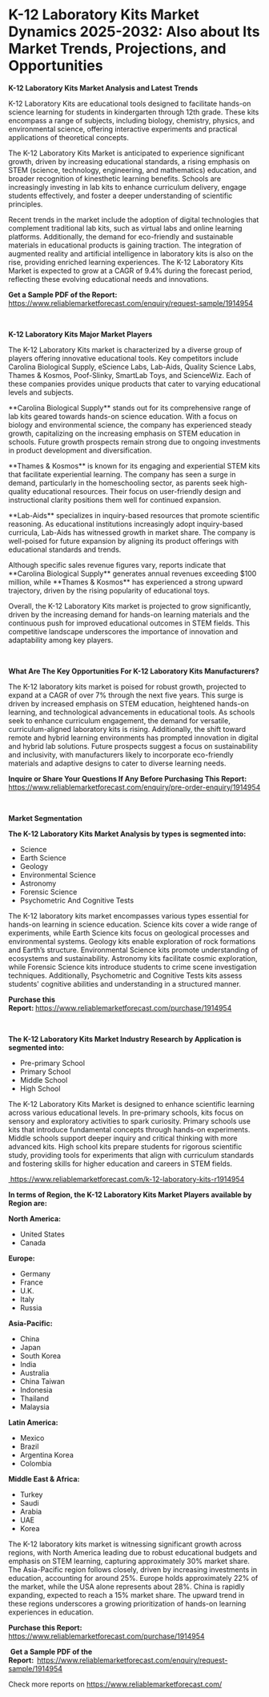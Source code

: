 <p><h1>K-12 Laboratory Kits Market Dynamics 2025-2032: Also about Its Market Trends, Projections, and Opportunities</h1></p><p><strong>K-12 Laboratory Kits Market Analysis and Latest Trends</strong></p>
<p><p>K-12 Laboratory Kits are educational tools designed to facilitate hands-on science learning for students in kindergarten through 12th grade. These kits encompass a range of subjects, including biology, chemistry, physics, and environmental science, offering interactive experiments and practical applications of theoretical concepts. </p><p>The K-12 Laboratory Kits Market is anticipated to experience significant growth, driven by increasing educational standards, a rising emphasis on STEM (science, technology, engineering, and mathematics) education, and broader recognition of kinesthetic learning benefits. Schools are increasingly investing in lab kits to enhance curriculum delivery, engage students effectively, and foster a deeper understanding of scientific principles. </p><p>Recent trends in the market include the adoption of digital technologies that complement traditional lab kits, such as virtual labs and online learning platforms. Additionally, the demand for eco-friendly and sustainable materials in educational products is gaining traction. The integration of augmented reality and artificial intelligence in laboratory kits is also on the rise, providing enriched learning experiences. The K-12 Laboratory Kits Market is expected to grow at a CAGR of 9.4% during the forecast period, reflecting these evolving educational needs and innovations.</p></p>
<p><strong>Get a Sample PDF of the Report:&nbsp;</strong> <a href="https://www.reliablemarketforecast.com/enquiry/request-sample/1914954?utm_campaign=2145&utm_medium=2&utm_source=Github&utm_content=ia&utm_term=10022025&utm_id=k-12-laboratory-kits">https://www.reliablemarketforecast.com/enquiry/request-sample/1914954</a></p>
<p>&nbsp;</p>
<p><strong>K-12 Laboratory Kits Major Market Players</strong></p>
<p><p>The K-12 Laboratory Kits market is characterized by a diverse group of players offering innovative educational tools. Key competitors include Carolina Biological Supply, eScience Labs, Lab-Aids, Quality Science Labs, Thames & Kosmos, Poof-Slinky, SmartLab Toys, and ScienceWiz. Each of these companies provides unique products that cater to varying educational levels and subjects.</p><p>**Carolina Biological Supply** stands out for its comprehensive range of lab kits geared towards hands-on science education. With a focus on biology and environmental science, the company has experienced steady growth, capitalizing on the increasing emphasis on STEM education in schools. Future growth prospects remain strong due to ongoing investments in product development and diversification.</p><p>**Thames & Kosmos** is known for its engaging and experiential STEM kits that facilitate experiential learning. The company has seen a surge in demand, particularly in the homeschooling sector, as parents seek high-quality educational resources. Their focus on user-friendly design and instructional clarity positions them well for continued expansion.</p><p>**Lab-Aids** specializes in inquiry-based resources that promote scientific reasoning. As educational institutions increasingly adopt inquiry-based curricula, Lab-Aids has witnessed growth in market share. The company is well-poised for future expansion by aligning its product offerings with educational standards and trends.</p><p>Although specific sales revenue figures vary, reports indicate that **Carolina Biological Supply** generates annual revenues exceeding $100 million, while **Thames & Kosmos** has experienced a strong upward trajectory, driven by the rising popularity of educational toys.</p><p>Overall, the K-12 Laboratory Kits market is projected to grow significantly, driven by the increasing demand for hands-on learning materials and the continuous push for improved educational outcomes in STEM fields. This competitive landscape underscores the importance of innovation and adaptability among key players.</p></p>
<p>&nbsp;</p>
<p><strong>What Are The Key Opportunities For K-12 Laboratory Kits Manufacturers?</strong></p>
<p><p>The K-12 laboratory kits market is poised for robust growth, projected to expand at a CAGR of over 7% through the next five years. This surge is driven by increased emphasis on STEM education, heightened hands-on learning, and technological advancements in educational tools. As schools seek to enhance curriculum engagement, the demand for versatile, curriculum-aligned laboratory kits is rising. Additionally, the shift toward remote and hybrid learning environments has prompted innovation in digital and hybrid lab solutions. Future prospects suggest a focus on sustainability and inclusivity, with manufacturers likely to incorporate eco-friendly materials and adaptive designs to cater to diverse learning needs.</p></p>
<p><strong>Inquire or Share Your Questions If Any Before Purchasing This Report:</strong> <a href="https://www.reliablemarketforecast.com/enquiry/pre-order-enquiry/1914954?utm_campaign=2145&utm_medium=2&utm_source=Github&utm_content=ia&utm_term=10022025&utm_id=k-12-laboratory-kits">https://www.reliablemarketforecast.com/enquiry/pre-order-enquiry/1914954</a></p>
<p>&nbsp;</p>
<p><strong>Market Segmentation</strong></p>
<p><strong>The K-12 Laboratory Kits Market Analysis by types is segmented into:</strong></p>
<p><ul><li>Science</li><li>Earth Science</li><li>Geology</li><li>Environmental Science</li><li>Astronomy</li><li>Forensic Science</li><li>Psychometric And Cognitive Tests</li></ul></p>
<p><p>The K-12 laboratory kits market encompasses various types essential for hands-on learning in science education. Science kits cover a wide range of experiments, while Earth Science kits focus on geological processes and environmental systems. Geology kits enable exploration of rock formations and Earth’s structure. Environmental Science kits promote understanding of ecosystems and sustainability. Astronomy kits facilitate cosmic exploration, while Forensic Science kits introduce students to crime scene investigation techniques. Additionally, Psychometric and Cognitive Tests kits assess students' cognitive abilities and understanding in a structured manner.</p></p>
<p><strong>Purchase this Report:&nbsp;</strong><a href="https://www.reliablemarketforecast.com/purchase/1914954?utm_campaign=2145&utm_medium=2&utm_source=Github&utm_content=ia&utm_term=10022025&utm_id=k-12-laboratory-kits">https://www.reliablemarketforecast.com/purchase/1914954</a></p>
<p>&nbsp;</p>
<p><strong>The K-12 Laboratory Kits Market Industry Research by Application is segmented into:</strong></p>
<p><ul><li>Pre-primary School</li><li>Primary School</li><li>Middle School</li><li>High School</li></ul></p>
<p><p>The K-12 Laboratory Kits Market is designed to enhance scientific learning across various educational levels. In pre-primary schools, kits focus on sensory and exploratory activities to spark curiosity. Primary schools use kits that introduce fundamental concepts through hands-on experiments. Middle schools support deeper inquiry and critical thinking with more advanced kits. High school kits prepare students for rigorous scientific study, providing tools for experiments that align with curriculum standards and fostering skills for higher education and careers in STEM fields.</p></p>
<p><a href="https://www.reliablemarketforecast.com/k-12-laboratory-kits-r1914954?utm_campaign=2145&utm_medium=2&utm_source=Github&utm_content=ia&utm_term=10022025&utm_id=k-12-laboratory-kits">&nbsp;https://www.reliablemarketforecast.com/k-12-laboratory-kits-r1914954</a></p>
<p><strong>In terms of Region, the K-12 Laboratory Kits Market Players available by Region are:</strong></p>
<p>
    <p> <strong> North America: </strong>
        <ul>
            <li>United States</li>
            <li>Canada</li>
        </ul>
        </p> 
    <p> <strong> Europe: </strong>
        <ul>
            <li>Germany</li>
            <li>France</li>
            <li>U.K.</li>
            <li>Italy</li>
            <li>Russia</li>
        </ul>
        </p> 
    <p> <strong> Asia-Pacific: </strong>
        <ul>
            <li>China</li>
            <li>Japan</li>
            <li>South Korea</li>
            <li>India</li>
            <li>Australia</li>
            <li>China Taiwan</li>
            <li>Indonesia</li>
            <li>Thailand</li>
            <li>Malaysia</li>
        </ul>
        </p> 
    <p> <strong> Latin America: </strong>
        <ul>
            <li>Mexico</li>
            <li>Brazil</li>
            <li>Argentina Korea</li>
            <li>Colombia</li>
        </ul>
        </p> 
    <p> <strong> Middle East & Africa: </strong>
        <ul>
            <li>Turkey</li>
            <li>Saudi</li>
            <li>Arabia</li>
            <li>UAE</li>
            <li>Korea</li>
        </ul>
    </p>
    </p>
<p><p>The K-12 laboratory kits market is witnessing significant growth across regions, with North America leading due to robust educational budgets and emphasis on STEM learning, capturing approximately 30% market share. The Asia-Pacific region follows closely, driven by increasing investments in education, accounting for around 25%. Europe holds approximately 22% of the market, while the USA alone represents about 28%. China is rapidly expanding, expected to reach a 15% market share. The upward trend in these regions underscores a growing prioritization of hands-on learning experiences in education.</p></p>
<p><strong>Purchase this Report: </strong><a href="https://www.reliablemarketforecast.com/purchase/1914954?utm_campaign=2145&utm_medium=2&utm_source=Github&utm_content=ia&utm_term=10022025&utm_id=k-12-laboratory-kits">https://www.reliablemarketforecast.com/purchase/1914954</a></p>
<p>&nbsp;<strong>Get a Sample PDF of the Report:&nbsp;&nbsp;</strong><a href="https://www.reliablemarketforecast.com/enquiry/request-sample/1914954?utm_campaign=2145&utm_medium=2&utm_source=Github&utm_content=ia&utm_term=10022025&utm_id=k-12-laboratory-kits">https://www.reliablemarketforecast.com/enquiry/request-sample/1914954</a></p>
<p><strong></strong></p>
<p>Check more reports on <a href="https://www.reliablemarketforecast.com/?utm_campaign=2145&utm_medium=2&utm_source=Github&utm_content=ia&utm_term=10022025&utm_id=k-12-laboratory-kits">https://www.reliablemarketforecast.com/</a></p>